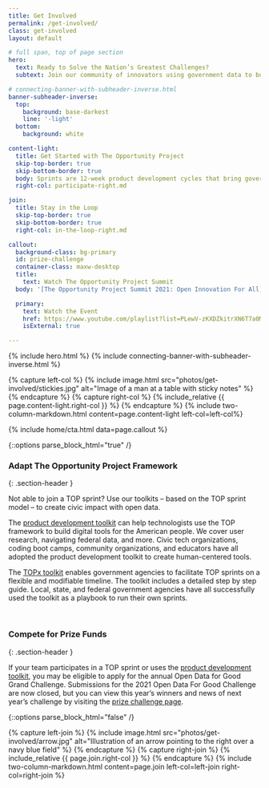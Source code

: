 ```yaml
---
title: Get Involved
permalink: /get-involved/
class: get-involved
layout: default

# full span, top of page section
hero:
  text: Ready to Solve the Nation’s Greatest Challenges?
  subtext: Join our community of innovators using government data to build digital tools with, by, and for the people. We offer ongoing opportunities to connect to The Opportunity Project throughout the year.

# connecting-banner-with-subheader-inverse.html
banner-subheader-inverse:
  top:
    background: base-darkest
    line: '-light'
  bottom:
    background: white

content-light:
  title: Get Started with The Opportunity Project
  skip-top-border: true
  skip-bottom-border: true
  body: Sprints are 12-week product development cycles that bring government agencies, technologists, community leaders, and data experts together to rapidly design digital solutions for the public good. TOP sprints typically begin in late summer or early fall and culminate at the annual TOP Summit in mid-December. 
  right-col: participate-right.md

join:
  title: Stay in the Loop
  skip-top-border: true
  skip-bottom-border: true
  right-col: in-the-loop-right.md

callout:
  background-class: bg-primary
  id: prize-challenge
  container-class: maxw-desktop
  title: 
    text: Watch The Opportunity Project Summit
  body: '[The Opportunity Project Summit 2021: Open Innovation For All](https://www.youtube.com/playlist?list=PLewV-zKXDZkitrXN6T7a0MG-oTi7WGTu_) was a multi-day virtual conference that showcased work accomplished through TOP’s 2021 sprints. The event also featured conversations with leading experts and grassroots community members, provided hands-on learning opportunities for attendees, and announced the winners of the [Open Data For Good Challenge.](https://opportunity.census.gov/prize-challenge/)'

  primary:
    text: Watch the Event
    href: https://www.youtube.com/playlist?list=PLewV-zKXDZkitrXN6T7a0MG-oTi7WGTu_
    isExternal: true

---
```

{% include hero.html %}
{% include connecting-banner-with-subheader-inverse.html %}

{% capture left-col %}
  {% include image.html src="photos/get-involved/stickies.jpg" alt="Image of a man at a table with sticky notes" %}
{% endcapture %}
{% capture right-col %}
  {% include_relative {{ page.content-light.right-col }} %}
{% endcapture %}
{% include two-column-markdown.html content=page.content-light left-col=left-col%}

{% include home/cta.html data=page.callout %}

<!--hard coded (emulating prize-challenge.md)-->
{::options parse_block_html="true" /}
<section class="usa-section">
  <div class="grid-container maxw-desktop">

### Adapt The Opportunity Project Framework
{: .section-header }

Not able to join a TOP sprint? Use our toolkits – based on the TOP sprint model – to create civic impact with open data.

The [product development toolkit](https://opportunity.census.gov/product-development/toolkit/) can help technologists use the TOP framework to build digital tools for the American people. We cover user research, navigating federal data, and more. Civic tech organizations, coding boot camps, community organizations, and educators have all adopted the product development toolkit to create human-centered tools.

The [TOPx toolkit](https://opportunity.census.gov/topx-toolkit/) enables government agencies to facilitate TOP sprints on a flexible and modifiable timeline. The toolkit includes a detailed step by step guide. Local, state, and federal government agencies have all successfully used the toolkit as a playbook to run their own sprints.

<br>

### Compete for Prize Funds
{: .section-header }

If your team participates in a TOP sprint or uses the [product development toolkit](https://opportunity.census.gov/product-development/toolkit/), you may be eligible to apply for the annual Open Data for Good Grand Challenge. Submissions for the 2021 Open Data For Good Challenge are now closed, but you can view this year’s winners and news of next year’s challenge by visiting the [prize challenge page](https://opportunity.census.gov/prize-challenge).


{::options parse_block_html="false" /}
  </div>
</section>
<!--hard coded (emulating prize-challenge.md)-->

{% capture left-join %}
  {% include image.html src="photos/get-involved/arrow.jpg" alt="Illustration of an arrow pointing to the right over a navy blue field" %}
{% endcapture %}
{% capture right-join %}
  {% include_relative {{ page.join.right-col }} %}
{% endcapture %}
{% include two-column-markdown.html content=page.join left-col=left-join right-col=right-join %}
